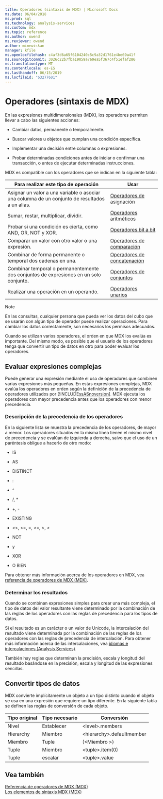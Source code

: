 ```yaml
---
title: Operadores (sintaxis de MDX) | Microsoft Docs
ms.date: 06/04/2018
ms.prod: sql
ms.technology: analysis-services
ms.custom: mdx
ms.topic: reference
ms.author: owend
ms.reviewer: owend
author: minewiskan
manager: kfile
ms.openlocfilehash: c4af3d6a65f6104240c5c9a32d1761e4be69a41f
ms.sourcegitcommit: 3026c22b7fba19059a769ea5f367c4f51efaf286
ms.translationtype: MT
ms.contentlocale: es-ES
ms.lasthandoff: 06/15/2019
ms.locfileid: "63277601"
---
```

# <a name="operators-mdx-syntax"></a>Operadores (sintaxis de MDX)


  En las expresiones multidimensionales (MDX), los operadores permiten llevar a cabo las siguientes acciones:  
  
-   Cambiar datos, permanente o temporalmente.  
  
-   Buscar valores u objetos que cumplan una condición específica.  
  
-   Implementar una decisión entre columnas o expresiones.  
  
-   Probar determinadas condiciones antes de iniciar o confirmar una transacción, o antes de ejecutar determinadas instrucciones.  
  
 MDX es compatible con los operadores que se indican en la siguiente tabla:  
  
|Para realizar este tipo de operación|Usar|  
|---------------------------------------|---------|  
|Asignar un valor a una variable o asociar una columna de un conjunto de resultados a un alias.|[Operadores de asignación](../mdx/assignment-operators.md)|  
|Sumar, restar, multiplicar, dividir.|[Operadores aritméticos](../mdx/arithmetic-operators.md)|  
|Probar si una condición es cierta, como AND, OR, NOT y XOR.|[Operadores bit a bit](../mdx/bitwise-operators.md)|  
|Comparar un valor con otro valor o una expresión.|[Operadores de comparación](../mdx/comparison-operators.md)|  
|Combinar de forma permanente o temporal dos cadenas en una.|[Operadores de concatenación](../mdx/concatenation-operators.md)|  
|Combinar temporal o permanentemente dos conjuntos de expresiones en un solo conjunto.|[Operadores de conjuntos](../mdx/set-operators.md)|  
|Realizar una operación en un operando.|[Operadores unarios](../mdx/unary-operators.md)|  
  
> [!NOTE]  
>  En las consultas, cualquier persona que pueda ver los datos del cubo que se usarán con algún tipo de operador puede realizar operaciones. Para cambiar los datos correctamente, son necesarios los permisos adecuados.  
  
 Cuando se utilizan varios operadores, el orden en que MDX los evalúa es importante. Del mismo modo, es posible que el usuario de los operadores tenga que convertir un tipo de datos en otro para poder evaluar los operadores.  
  
## <a name="evaluating-complex-expressions"></a>Evaluar expresiones complejas  
 Puede generar una expresión mediante el uso de operadores que combinen varias expresiones más pequeñas. En estas expresiones complejas, MDX evalúa los operadores en orden según la definición de la precedencia de operadores utilizados por [!INCLUDE[ssASnoversion](../includes/ssasnoversion-md.md)]. MDX ejecuta los operadores con mayor precedencia antes que los operadores con menor precedencia.  
  
### <a name="understanding-operator-precedence"></a>Descripción de la precedencia de los operadores  
 En la siguiente lista se muestra la precedencia de los operadores, de mayor a menor. Los operadores situados en la misma línea tienen el mismo nivel de precedencia y se evalúan de izquierda a derecha, salvo que el uso de un paréntesis obligue a hacerlo de otro modo:  
  
-   IS  
  
-   AS  
  
-   DISTINCT  
  
-   :  
  
-   ^  
  
-   /, *  
  
-   +, -  
  
-   EXISTING  
  
-   <>, >=, =, \<=, >, <  
  
-   NOT  
  
-   y  
  
-   XOR  
  
-   O BIEN  
  
 Para obtener más información acerca de los operadores en MDX, vea [referencia de operadores de MDX &#40;MDX&#41;](../mdx/mdx-operator-reference-mdx.md).  
  
### <a name="determining-results"></a>Determinar los resultados  
 Cuando se combinan expresiones simples para crear una más compleja, el tipo de datos del valor resultante viene determinado por la combinación de las reglas de los operadores con las reglas de precedencia para los tipos de datos.  
  
 Si el resultado es un carácter o un valor de Unicode, la intercalación del resultado viene determinada por la combinación de las reglas de los operadores con las reglas de precedencia de intercalación. Para obtener más información acerca de las intercalaciones, vea [idiomas e intercalaciones &#40;Analysis Services&#41;](../analysis-services/languages-and-collations-analysis-services.md).  
  
 También hay reglas que determinan la precisión, escala y longitud del resultado basándose en la precisión, escala y longitud de las expresiones sencillas.  
  
## <a name="converting-data-types"></a>Convertir tipos de datos  
 MDX convierte implícitamente un objeto a un tipo distinto cuando el objeto se usa en una expresión que requiere un tipo diferente. En la siguiente tabla se definen las reglas de conversión de cada objeto.  
  
|Tipo original|Tipo necesario|Conversión|  
|-------------------|-----------------|----------------|  
|Nivel|Establecer|\<level>.members|  
|Hierarchy|Miembro|\<hierarchy>.defaultmember|  
|Miembro|Tuple|(\<Miembro >)|  
|Tuple|Miembro|\<tuple>.item(0)|  
|Tuple|escalar|\<tuple>.value|  
  
## <a name="see-also"></a>Vea también  
 [Referencia de operadores de MDX &#40;MDX&#41;](../mdx/mdx-operator-reference-mdx.md)   
 [Los elementos de sintaxis MDX &#40;MDX&#41;](../mdx/mdx-syntax-elements-mdx.md)  
  
  

